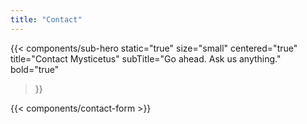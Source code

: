 ```yaml
---
title: "Contact"
---
```


{{< components/sub-hero
	static="true"
	size="small"
	centered="true"
	title="Contact Mysticetus"
	subTitle="Go ahead. Ask us anything."
	bold="true"
>}}

{{< components/contact-form >}}
